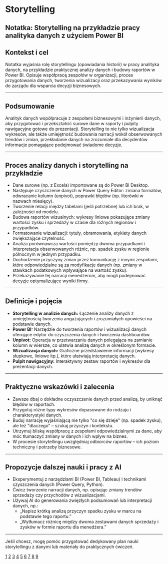 # Storytelling

## Notatka: Storytelling na przykładzie pracy analityka danych z użyciem Power BI

## Kontekst i cel  

Notatka wyjaśnia rolę storytellingu (opowiadania historii) w pracy analityka danych, na przykładzie praktycznej analizy danych i budowy raportów w Power BI. Opisuje współpracę zespołów w organizacji, proces przygotowania danych, tworzenia wizualizacji oraz przekazywania wyników do zarządu dla wsparcia decyzji biznesowych.

***

## Podsumowanie  

Analityk danych współpracuje z zespołami biznesowymi i inżynierii danych, aby przygotować i przekształcić surowe dane w raporty i pulpity nawigacyjne gotowe do prezentacji. Storytelling to nie tylko wizualizacja wykresów, ale także umiejętność budowania narracji wokół obserwowanych trendów i zmian, przekładanie danych na zrozumiałe dla decydentów informacje pomagające podejmować świadome decyzje.

***

## Proces analizy danych i storytelling na przykładzie

- Dane surowe (np. z Excela) importowane są do Power BI Desktop.  
- Następuje czyszczenie danych w Power Query Editor: zmiana formatów, odwracanie kolumn (unpivot), poprawki błędów (np. literówki w nazwach miesięcy).  
- Tworzenie relacji między tabelami (jeśli potrzebne) lub ich brak, w zależności od modelu.  
- Budowa raportów wizualnych: wykresy liniowe pokazujące zmiany wartości zysku i sprzedaży w czasie dla różnych regionów i przypadków.  
- Formatowanie wizualizacji: tytuły, obramowania, etykiety danych zwiększające czytelność.  
- Analiza porównawcza wartości pomiędzy dwoma przypadkami i interpretacja obserwowanych różnic, np. spadek zysku w regionie północnym w jednym przypadku.  
- Dochodzenie przyczyny zmian przez komunikację z innymi zespołami, które odpowiedzialne są za modyfikacje danych (np. zmiany w stawkach podatkowych wpływające na wartość zysku).  
- Przekazywanie tej narracji menedżerom, aby mogli podejmować decyzje optymalizujące wyniki firmy.

***

## Definicje i pojęcia

- **Storytelling w analizie danych:** Łączenie analizy danych z umiejętnością tworzenia angażujących i zrozumiałych opowieści na podstawie danych.  
- **Power BI:** Narzędzie do tworzenia raportów i wizualizacji danych oferujące edytor do czyszczenia danych i tworzenia dashboardów.  
- **Unpivot:** Operacja w przetwarzaniu danych polegająca na zamianie kolumn w wiersze, co ułatwia analizę danych w określonym formacie.  
- **Wizualizacja danych:** Graficzne przedstawienie informacji (wykresy słupkowe, liniowe itp.), które ułatwiają interpretację danych.  
- **Pulpit nawigacyjny:** Interaktywny zestaw raportów i wykresów dla prezentacji danych.

***

## Praktyczne wskazówki i zalecenia

- Zawsze dbaj o dokładne oczyszczenie danych przed analizą, by uniknąć błędów w raportach.  
- Przygotuj różne typy wykresów dopasowane do rodzaju i charakterystyki danych.  
- Buduj narrację wyjaśniającą nie tylko "co się dzieje" (np. spadek zysku), ale też "dlaczego" – szukaj przyczyn i kontekstu.  
- Utrzymuj bliską współpracę z zespołami odpowiedzialnymi za dane, aby móc tłumaczyć zmiany w danych i ich wpływ na biznes.  
- W procesie storytellingu uwzględniaj odbiorców raportów – ich poziom techniczny i potrzeby biznesowe.  

***

## Propozycje dalszej nauki i pracy z AI

- Eksperymentuj z narzędziami BI (Power BI, Tableau) i technikami czyszczenia danych (Power Query, Python).  
- Ćwicz tworzenie narracji danych, np. opisując zmiany trendów sprzedaży czy przychodów z wizualizacjami.  
- Używaj AI do generowania zwięzłych podsumowań lub interpretacji danych, np.:  
  - „Napisz krótką analizę przyczyn spadku zysku w marcu na podstawie tego raportu.”  
  - „Wytłumacz różnicę między dwoma zestawami danych sprzedaży i zysków w formie raportu dla menedżera.”  

***

Jeśli chcesz, mogę pomóc przygotować dedykowany plan nauki storytellingu z danymi lub materiały do praktycznych ćwiczeń.

[1](https://www.sap.com/poland/products/data-cloud/cloud-analytics/what-is-data-storytelling.html)
[2](https://www.youtube.com/watch?v=K-ErLOtI16I)
[3](https://www.cognity.pl/storytelling-z-danymi-wprowadzenie)
[4](https://greenparrot.pl/blog/storytelling-danych-jak-wizualne-prezentowac-dane-w-sieci/)
[5](https://www.livecareer.pl/rozwoj-osobisty/storytelling)
[6](https://www.przewodnikporodo.pl/open-data-i-re-use/nie-tylko-liczby-storytelling-z-wykorzystaniem-danych-otwartych)
[7](https://www.microsoft.com/pl-pl/power-platform/products/power-bi/topics/data-storytelling)
[8](https://eitt.pl/baza-wiedzy/data-storytelling-przekonywanie/)
[9](https://www.cognity.pl/dlaczego-storytelling-to-kluczowa-umiejetnosc-analityka)